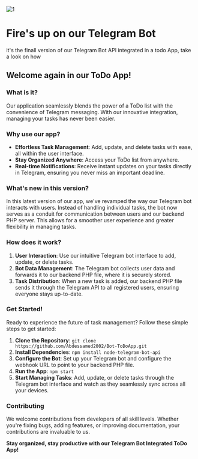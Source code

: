 ![1](https://github.com/HassanDev13/factory/assets/48941486/8304ba0b-af52-4d36-8fee-8dd95901aee4)

# Fire's up on our Telegram Bot
it's the finall version of our Telegram Bot API integrated in a todo App, take a look on how 

## Welcome again in our ToDo App!

### What is it?
Our application seamlessly blends the power of a ToDo list with the convenience of Telegram messaging. With our innovative integration, managing your tasks has never been easier.

### Why use our app?
- **Effortless Task Management**: Add, update, and delete tasks with ease, all within the user interface.
- **Stay Organized Anywhere**: Access your ToDo list from anywhere.
- **Real-time Notifications**: Receive instant updates on your tasks directly in Telegram, ensuring you never miss an important deadline.

### What's new in this version?
In this latest version of our app, we've revamped the way our Telegram bot interacts with users. Instead of handling individual tasks, the bot now serves as a conduit for communication between users and our backend PHP server. This allows for a smoother user experience and greater flexibility in managing tasks.

### How does it work?
1. **User Interaction**: Use our intuitive Telegram bot interface to add, update, or delete tasks.
2. **Bot Data Management**: The Telegram bot collects user data and forwards it to our backend PHP file, where it is securely stored.
3. **Task Distribution**: When a new task is added, our backend PHP file sends it through the Telegram API to all registered users, ensuring everyone stays up-to-date.

### Get Started!
Ready to experience the future of task management? Follow these simple steps to get started:
1. **Clone the Repository**: `git clone https://github.com/Abdessamed2002/Bot-ToDoApp.git`
2. **Install Dependencies**: `npm install node-telegram-bot-api`
3. **Configure the Bot**: Set up your Telegram bot and configure the webhook URL to point to your backend PHP file.
4. **Run the App**: `npm start`
5. **Start Managing Tasks**: Add, update, or delete tasks through the Telegram bot interface and watch as they seamlessly sync across all your devices.

### Contributing
We welcome contributions from developers of all skill levels. Whether you're fixing bugs, adding features, or improving documentation, your contributions are invaluable to us.




**Stay organized, stay productive with our Telegram Bot Integrated ToDo App!**
